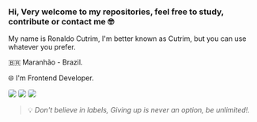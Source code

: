 ### Hi, Very welcome to my repositories, feel free to study, contribute or contact me 🤓

My name is Ronaldo Cutrim, I'm better known as Cutrim, but you can use whatever you prefer.

🇧🇷 Maranhão - Brazil.

🌐 I'm Frontend Developer.

<a href="https://www.linkedin.com/in/ronaldo-cutrim-217a881b7/"><img src="https://img.shields.io/badge/Linkedin-3344DD?style=for-the-badge&logo=Linkedin&logoColor=white" style="border-radius:4px;"></a>
<a href="mailto:ronaldocutrim@gamil.com"><img src="https://img.shields.io/badge/Gmail-3344DD?style=for-the-badge&logo=gmail&logoColor=white" style="border-radius:4px;"></a>
<a href="https://discordapp.com/users/286168116109770752"><img src="https://img.shields.io/badge/discord-3344DD?style=for-the-badge&logo=discord&logoColor=white" style="border-radius:4px;"></a>

>💡 *Don't believe in labels, Giving up is never an option, be unlimited!.*
